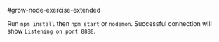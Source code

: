 #grow-node-exercise-extended

Run ```npm install``` then ```npm start``` or ```nodemon```.
Successful connection will show ```Listening on port 8888```.